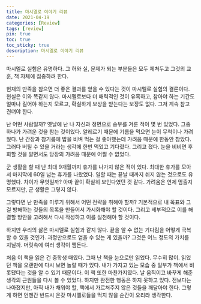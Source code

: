 ```yaml
---
title: 마시멜로 이야기 리뷰
date: 2021-04-19
categories: [Review]
tags: [review]
pin: true
toc: true
toc_sticky: true
description: 마시멜로 이야기 리뷰
---
```

마시멜로 실험은 유명하다. 그 허와 실, 문제가 되는 부분들은 모두 제쳐두고 그것의 교훈, 책 자체에 집중하려 한다.

현재의 만족을 참으면 더 좋은 결과를 얻을 수 있다는 것이 마시멜로 실험의 결론이다. 현실은 이와 똑같지 않다. 마시멜로보다 더 매력적인 것이 유혹하고, 참아야 하는 기간도 얼마나 길어야 하는지 모르고, 확실하게 보상을 받는다는 보장도 없다. 그저 계속 참고 견뎌야 한다.

난 어떤 사람일까? 옛날에 난 나 자신과 정면으로 승부를 겨룬 적이 몇 번 있었다. 그중 하나가 가려운 것을 참는 것이었다. 알레르기 때문에 기름을 먹으면 눈이 무척이나 가려웠다. 난 간장과 참기름에 밥을 비벼 먹는 걸 좋아했는데 가려움 때문에 한동안 참았다. 그러다 버틸 수 있을 거라는 생각에 한번 먹었고 기다렸다. 그리고 졌다. 눈을 비비면 후회할 것을 알면서도 당장의 가려움 때문에 어쩔 수 없었다.

군 생활을 할 때 난 최대 9개월까지 휴가를 나가지 않은 적이 있다. 최대한 휴가를 모아서 마지막에 60일 넘는 휴가를 나왔었다. 일할 때는 끝날 때까지 쉬지 않는 것으로도 유명했다. 차이가 무엇일까? 아마 끝이 확실히 보인다였던 것 같다. 가려움은 언제 멈출지 모르지만, 군 생활은 그렇지 않다.

그렇다면 난 만족을 미루기 위해서 어떤 전략을 취해야 할까? 기본적으로 내 목표와 그걸 방해하는 것들의 목록을 만들어서 가시화해야 할 것이다. 그리고 세부적으로 이를 해결할 방안을 고려해서 다시 작성하고 이를 실천해야 할 것이다.

하지만 우리의 삶은 마시멜로 실험과 같지 않다. 끝을 알 수 없는 기다림을 어떻게 극복할 수 있을 것인가. 과정만으로도 얻을 수 있는 게 있을까? 그것은 어느 정도의 가치를 지닐까. 머릿속에 여러 생각이 맴돈다.

처음 이 책을 읽은 건 중학생 때였다. 그때 난 책을 눈으로만 읽었다. 무수히 많이. 읽었던 책을 오랜만에 다시 보면 놀랄 때가 있다. 내가 가지고 있는 모습 중 일부가 책에서 비롯됐다는 것을 알 수 있기 때문이다. 이 책 또한 마찬가지였다. 날 움직이고 바꾸게 해준 생각의 근원들을 다시 볼 수 있었다. 하지만 완전한 행동은 하지 못하고 있다. 전보다는 나아졌지만, 아직 내가 채워야 할, 책에서 가르쳐주지 않은 것들을 깨달아야 한다. 그렇게 하면 언젠간 반드시 온갖 마시멜로들을 먹지 않을 순간이 오리라 생각한다.
